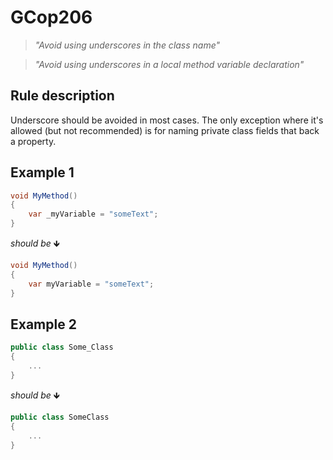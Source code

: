 # GCop206

> *"Avoid using underscores in the class name"*

> *"Avoid using underscores in a local method variable declaration"*


## Rule description
Underscore should be avoided in most cases. The only exception where it's allowed (but not recommended) is for naming private class fields that back a property. 

## Example 1
```csharp
void MyMethod()
{
    var _myVariable = "someText";
}
```
*should be* 🡻

```csharp
void MyMethod()
{
    var myVariable = "someText";
}
```
 

## Example 2
```csharp
public class Some_Class
{
    ...
}
```
*should be* 🡻

```csharp
public class SomeClass
{
    ...
}
```
 
 

